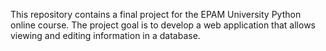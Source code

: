 This repository contains a final project for the EPAM University Python online course. The project goal is to develop a web application that allows viewing and editing information in a database.
